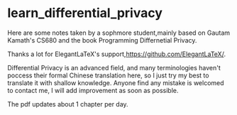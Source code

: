 # learn_differential_privacy
Here are some notes taken by a sophmore student,mainly based on  Gautam Kamath's CS680 and the book Programming Differnetial Privacy.
 
 Thanks a lot for ElegantLaTeX's support,https://github.com/ElegantLaTeX/. 
 
 Differential Privacy is an advanced field, and many terminologies haven't poccess their formal Chinese translation here,
 so I just try my best to translate it with shallow knowledge. Anyone find any mistake is welcomed to contact me, I will add
 improvement as soon as possible.
 
 The pdf updates about 1 chapter per day.
 
